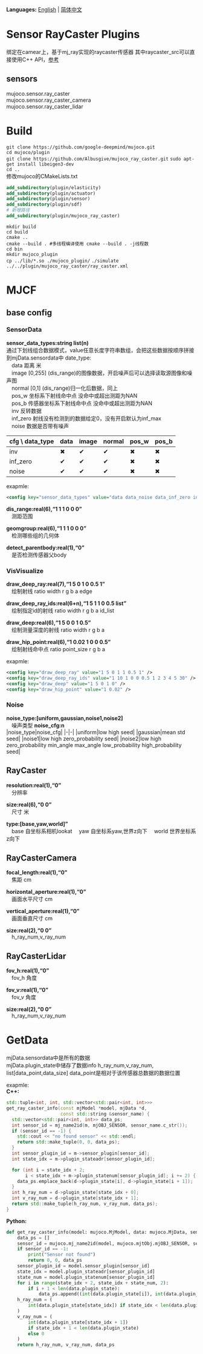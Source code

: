 **Languages:** 
[English](README.md) | [简体中文](README.zh-CN.md)
# Sensor RayCaster Plugins
绑定在camear上，基于mj_ray实现的raycaster传感器
其中raycaster_src可以直接使用C++ API，[参考](https://github.com/Albusgive/go2w_sim2sim)
## sensors
mujoco.sensor.ray_caster        
mujoco.sensor.ray_caster_camera     
mujoco.sensor.ray_caster_lidar      
# Build
`git clone https://github.com/google-deepmind/mujoco.git`   
`cd mujoco/plugin`      
`git clone https://github.com/Albusgive/mujoco_ray_caster.git` 
`sudo apt-get install libeigen3-dev`   
`cd ..`     
修改mujoco的CMakeLists.txt
```cmake
add_subdirectory(plugin/elasticity)
add_subdirectory(plugin/actuator)
add_subdirectory(plugin/sensor)
add_subdirectory(plugin/sdf)
# 新增路径
add_subdirectory(plugin/mujoco_ray_caster)
```
`mkdir build`       
`cd build`      
`cmake ..`      
`cmake --build . #多线程编译使用 cmake --build . -j线程数`   
`cd bin`        
`mkdir mujoco_plugin`   
`cp ../lib/*.so ./mujoco_plugin/` 
`./simulate ../../plugin/mujoco_ray_caster/ray_caster.xml`


# MJCF
## base config

### SensorData
**sensor_data_types:string list(n)**   
通过下划线组合数据模式，value任意长度字符串数组，会把这些数据按顺序拼接到mjData.sensordata中
date_type:  
&emsp;data 距离 米     
&emsp;image [0,255] (dis_range)的图像数据，开启噪声后可以选择读取源图像和噪声图   
&emsp;normal [0,1] (dis_range)归一化后数据，同上      
&emsp;pos_w 坐标系下射线命中点  没命中或超出测距为NAN       
&emsp;pos_b 传感器坐标系下射线命中点  没命中或超出测距为NAN     
&emsp;inv 反转数据      
&emsp;inf_zero 射线没有检测到的数据给定0，没有开启默认为inf_max     
&emsp;noise 数据是否带有噪声        

| cfg \ data_type | data     | image    | normal   | pos_w    | pos_b    |
| --------------- | -------- | -------- | -------- | -------- | -------- |
| inv             | &#x2716; | &#x2714; | &#x2714; | &#x2716; | &#x2716; |
| inf_zero        | &#x2714; | &#x2714; | &#x2714; | &#x2716; | &#x2716; |
| noise           | &#x2714; | &#x2714; | &#x2714; | &#x2716; | &#x2716; |


exapmle: 
```XML
<config key="sensor_data_types" value="data data_noise data_inf_zero inv_image_inf_zero noise_image pos_w pos_b normal inv_normal" />
```

**dis_range:real(6),“1 1 1 0 0 0”**     
&emsp;测距范围

**geomgroup:real(6),“1 1 1 0 0 0”**     
&emsp;检测哪些组的几何体

**detect_parentbody:real(1),“0”**     
&emsp;是否检测传感器父body

### VisVisualize
**draw_deep_ray:real(7),“1 5 0 1 0 0.5 1”**     
&emsp;绘制射线 ratio width r g b a edge

**draw_deep_ray_ids:real(6+n),“1 5 1 1 0 0.5 list”**     
&emsp;绘制指定id的射线 ratio width r g b a id_list

**draw_deep:real(6),“1 5 0 0 1 0.5”**     
&emsp;绘制测量深度的射线 ratio width r g b a

**draw_hip_point:real(6),“1 0.02 1 0 0 0.5”**     
&emsp;绘制射线命中点 ratio point_size r g b a


exapmle:
```XML
<config key="draw_deep_ray" value="1 5 0 1 1 0.5 1" />
<config key="draw_deep_ray_ids" value="1 10 1 0 0 0.5 1 2 3 4 5 30" />
<config key="draw_deep" value="1 5 0 1 0" />
<config key="draw_hip_point" value="1 0.02" />
```

### Noise
**noise_type:[uniform,gaussian,noise1,noise2]**     
&emsp;噪声类型
**noise_cfg:n**     
|noise_type|noise_cfg|
|-|-|
|uniform|low high seed|
|gaussian|mean std seed|
|noise1|low high zero_probability seed|
|noise2|low high zero_probability min_angle max_angle low_probability high_probability seed|


## RayCaster
**resolution:real(1),“0”**     
&emsp;分辨率

**size:real(6),“0 0”**     
&emsp;尺寸 米

**type:[base,yaw,world]”**     
&emsp;base 自坐标系相机lookat
&emsp;yaw 自坐标系yaw,世界z向下
&emsp;world 世界坐标系z向下


## RayCasterCamera
**focal_length:real(1),“0”**     
&emsp;焦距 cm

**horizontal_aperture:real(1),“0”**     
&emsp;画面水平尺寸 cm

**vertical_aperture:real(1),“0”**     
&emsp;画面垂直尺寸 cm

**size:real(2),“0 0”**     
&emsp;h_ray_num,v_ray_num


## RayCasterLidar
**fov_h:real(1),“0”**     
&emsp;fov_h 角度

**fov_v:real(1),“0”**     
&emsp;fov_v 角度

**size:real(2),“0 0”**     
&emsp;h_ray_num,v_ray_num


# GetData
mjData.sensordata中是所有的数据     
mjData.plugin_state中储存了数据info
h_ray_num,v_ray_num, list[data_point,data_size]
data_point是相对于该传感器总数据的数据位置

exapmle:    
**C++:**
```C++
std::tuple<int, int, std::vector<std::pair<int, int>>>
get_ray_caster_info(const mjModel *model, mjData *d,
                    const std::string &sensor_name) {
  std::vector<std::pair<int, int>> data_ps;
  int sensor_id = mj_name2id(m, mjOBJ_SENSOR, sensor_name.c_str());
  if (sensor_id == -1) {
    std::cout << "no found sensor" << std::endl;
    return std::make_tuple(0, 0, data_ps);
  }
  int sensor_plugin_id = m->sensor_plugin[sensor_id];
  int state_idx = m->plugin_stateadr[sensor_plugin_id];

  for (int i = state_idx + 2;
       i < state_idx + m->plugin_statenum[sensor_plugin_id]; i += 2) {
    data_ps.emplace_back(d->plugin_state[i], d->plugin_state[i + 1]);
  }
  int h_ray_num = d->plugin_state[state_idx + 0];
  int v_ray_num = d->plugin_state[state_idx + 1];
  return std::make_tuple(h_ray_num, v_ray_num, data_ps);
}
```
**Python:**
```Python
def get_ray_caster_info(model: mujoco.MjModel, data: mujoco.MjData, sensor_name: str):
    data_ps = []
    sensor_id = mujoco.mj_name2id(model, mujoco.mjtObj.mjOBJ_SENSOR, sensor_name)
    if sensor_id == -1:
        print("Sensor not found")
        return 0, 0, data_ps
    sensor_plugin_id = model.sensor_plugin[sensor_id]
    state_idx = model.plugin_stateadr[sensor_plugin_id]
    state_num = model.plugin_statenum[sensor_plugin_id]
    for i in range(state_idx + 2, state_idx + state_num, 2):
        if i + 1 < len(data.plugin_state):
            data_ps.append((int(data.plugin_state[i]), int(data.plugin_state[i + 1])))
    h_ray_num = (
        int(data.plugin_state[state_idx]) if state_idx < len(data.plugin_state) else 0
    )
    v_ray_num = (
        int(data.plugin_state[state_idx + 1])
        if state_idx + 1 < len(data.plugin_state)
        else 0
    )
    return h_ray_num, v_ray_num, data_ps
```